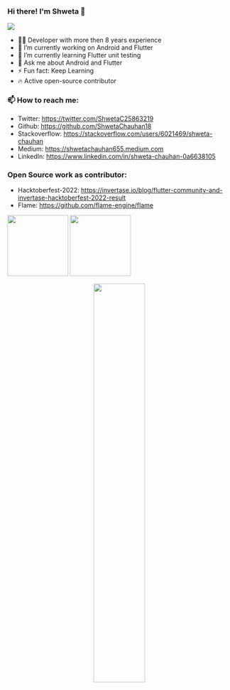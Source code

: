 ### Hi there! I'm Shweta 👋

![](https://komarev.com/ghpvc/?username=Shweta-Vitality&color=blue&style=flat)

- 👩‍💻 Developer with more then 8 years experience
- 🔭 I’m currently working on Android and Flutter
- 🌱 I’m currently learning Flutter unit testing
- 💬 Ask me about Android and Flutter
- ⚡  Fun fact: Keep Learning
- 🔥 Active open-source contributor


### 📫 How to reach me:

- Twitter: https://twitter.com/ShwetaC25863219
- Github: https://github.com/ShwetaChauhan18
- Stackoverflow: https://stackoverflow.com/users/6021469/shweta-chauhan
- Medium: https://shwetachauhan655.medium.com
- LinkedIn: https://www.linkedin.com/in/shweta-chauhan-0a6638105


### Open Source work as contributor:
- Hacktoberfest-2022: https://invertase.io/blog/flutter-community-and-invertase-hacktoberfest-2022-result
- Flame: https://github.com/flame-engine/flame

<img height="137px" src="https://github-readme-stats.vercel.app/api?username=Shweta-Vitality&hide_title=true&hide_border=true&show_icons=true&count_private=true&line_height=21&theme=default" /><!-- wi*quL3fcV -->
<img height="137px" 
  src="https://github-readme-stats.vercel.app/api/top-langs/?username=Shweta-Vitality&hide=html&hide_title=true&hide_border=true&layout=compact&langs_count=6&exclude_repo=comp426,Redventures-Movie-Quotes&theme=default" />

<p align="center">
  <a href="https://github.com/Shweta-Vitality"><span>
    <img width="48%" src="https://github-readme-streak-stats.herokuapp.com/?user=Shweta-Vitality&theme=default" />
    </span></a>
</p>
</div>
